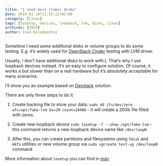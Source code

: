```yaml
---
title: "I need more (fake) disks"
date: 2019-01-24T21:52:22+02:00
category: [linux]
tags: [losetup, devices, loopback, lvm, disks, linux]
archives: [2019]
author: Ivan Kolodyazhny
---
```


Sometime I need some additional disks or volume groups to do some testing.
E.g. it’s widely used for [OpenStack Cinder](https://github.com/openstack/cinder)
testing with LVM driver.

Usually, I don’t have additional disks to work with:(. That’s why I use
loopback devices instead. It’s an easy to configure solution. Of course, it
works a but slower than on a real hardware but it’s absolutely acceptable for
many scenarios.

I’ll show you an example based on [Devstack](https://github.com/openstack-dev/devstack/blob/e812d284b8970d0242f35b3d15b923d246fa7308/lib/lvm#L123)
solution.

There are only three steps to do it.

1. Create backing file to store your data:
```sudo dd if=/dev/zero of=/opt/fake-lvm bs=1M count=20480``` - it will create
a 20Gb file filled with zeros.

2. Create new loopback device
```sudo losetup -f --show /opt/fake-lvm``` - this command returns a new
loopback device name like `/dev/loopN`

3. After this, you can create partitions and filesystems using `fdisk` and
`mkfs` utilities or new volume group via `sudo vgcreate test-vg /dev/loopN` command

More information about `losetup` you can find in
[man](https://linux.die.net/man/8/losetup)
